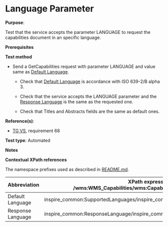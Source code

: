 # Language Parameter

**Purpose**:

Test that the service accepts the parameter LANGUAGE to request the capabilities document in an specific language.

**Prerequisites**

**Test method**

* Send a GetCapabilities request with parameter LANGUAGE and value same as [Default Language](#defaultLanguage).

    * Check that [Default Language](#defaultLanguage) is accordance with ISO 639-2/B alpha 3.

    * Check that the service accepts the LANGUAGE parameter and the [Response Language](#responseLanguage) is the same as the requested one.

    * Check that Titles and Abstracts fields are the same as default ones.


**Reference(s)**:

* [TG VS](./README.md#ref_TG_VS), requirement 68

**Test type**: Automated

**Notes**

**Contextual XPath references**

The namespace prefixes used as described in [README.md](./README.md#namespaces).

Abbreviation                                               |  XPath expression (relative to /wms:WMS_Capabilities/wms:Capability/inspire_vs:ExtendedCapabilities)
---------------------------------------------------------- | -------------------------------------------------------------------------
Default Language <a name="defaultLanguage"></a> | inspire_common:SupportedLanguages/inspire_common:DefaultLanguage/inspire_common:Language
Response Language <a name="responseLanguage"></a> | inspire_common:ResponseLanguage/inspire_common:Language